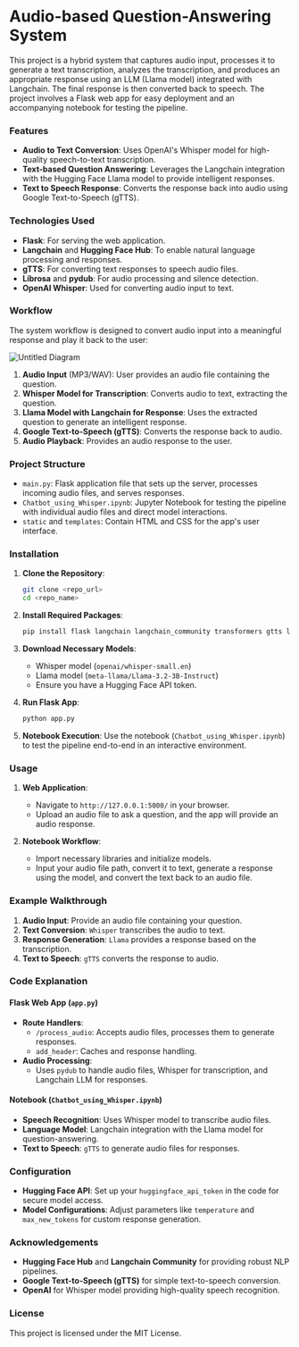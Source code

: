 # Audio-based Question-Answering System

This project is a hybrid system that captures audio input, processes it to generate a text transcription, analyzes the transcription, and produces an appropriate response using an LLM (Llama model) integrated with Langchain. The final response is then converted back to speech. The project involves a Flask web app for easy deployment and an accompanying notebook for testing the pipeline.

### Features
- **Audio to Text Conversion**: Uses OpenAI's Whisper model for high-quality speech-to-text transcription.
- **Text-based Question Answering**: Leverages the Langchain integration with the Hugging Face Llama model to provide intelligent responses.
- **Text to Speech Response**: Converts the response back into audio using Google Text-to-Speech (gTTS).

### Technologies Used
- **Flask**: For serving the web application.
- **Langchain** and **Hugging Face Hub**: To enable natural language processing and responses.
- **gTTS**: For converting text responses to speech audio files.
- **Librosa** and **pydub**: For audio processing and silence detection.
- **OpenAI Whisper**: Used for converting audio input to text.

### Workflow

The system workflow is designed to convert audio input into a meaningful response and play it back to the user:

![Untitled Diagram](https://github.com/user-attachments/assets/7ff68eb4-778d-4534-a54f-73658ea1ec99)


1. **Audio Input** (MP3/WAV): User provides an audio file containing the question.
2. **Whisper Model for Transcription**: Converts audio to text, extracting the question.
3. **Llama Model with Langchain for Response**: Uses the extracted question to generate an intelligent response.
4. **Google Text-to-Speech (gTTS)**: Converts the response back to audio.
5. **Audio Playback**: Provides an audio response to the user.

### Project Structure
- `main.py`: Flask application file that sets up the server, processes incoming audio files, and serves responses.
- `Chatbot_using_Whisper.ipynb`: Jupyter Notebook for testing the pipeline with individual audio files and direct model interactions.
- `static` and `templates`: Contain HTML and CSS for the app's user interface.

### Installation

1. **Clone the Repository**:
   ```bash
   git clone <repo_url>
   cd <repo_name>
   ```

2. **Install Required Packages**:
   ```bash
   pip install flask langchain langchain_community transformers gtts librosa pydub
   ```

3. **Download Necessary Models**:
   - Whisper model (`openai/whisper-small.en`)
   - Llama model (`meta-llama/Llama-3.2-3B-Instruct`)
   - Ensure you have a Hugging Face API token.

4. **Run Flask App**:
   ```bash
   python app.py
   ```

5. **Notebook Execution**: 
   Use the notebook (`Chatbot_using_Whisper.ipynb`) to test the pipeline end-to-end in an interactive environment.

### Usage

1. **Web Application**:
   - Navigate to `http://127.0.0.1:5000/` in your browser.
   - Upload an audio file to ask a question, and the app will provide an audio response.

2. **Notebook Workflow**:
   - Import necessary libraries and initialize models.
   - Input your audio file path, convert it to text, generate a response using the model, and convert the text back to an audio file.

### Example Walkthrough

1. **Audio Input**: Provide an audio file containing your question.
2. **Text Conversion**: `Whisper` transcribes the audio to text.
3. **Response Generation**: `Llama` provides a response based on the transcription.
4. **Text to Speech**: `gTTS` converts the response to audio.

### Code Explanation

#### Flask Web App (`app.py`)
- **Route Handlers**:
  - `/process_audio`: Accepts audio files, processes them to generate responses.
  - `add_header`: Caches and response handling.
- **Audio Processing**:
  - Uses `pydub` to handle audio files, Whisper for transcription, and Langchain LLM for responses.
  
#### Notebook (`Chatbot_using_Whisper.ipynb`)
- **Speech Recognition**: Uses Whisper model to transcribe audio files.
- **Language Model**: Langchain integration with the Llama model for question-answering.
- **Text to Speech**: `gTTS` to generate audio files for responses.

### Configuration
- **Hugging Face API**: Set up your `huggingface_api_token` in the code for secure model access.
- **Model Configurations**: Adjust parameters like `temperature` and `max_new_tokens` for custom response generation.

### Acknowledgements
- **Hugging Face Hub** and **Langchain Community** for providing robust NLP pipelines.
- **Google Text-to-Speech (gTTS)** for simple text-to-speech conversion.
- **OpenAI** for Whisper model providing high-quality speech recognition.

### License
This project is licensed under the MIT License.
```
